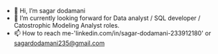 - 👋 Hi, I’m sagar dodamani 
- 🌱 I’m currently looking forward for Data analyst / SQL developer / Catostrophic Modeling Analyst roles.
- 📫 How to reach me-'linkedin.com/in/sagar-dodamani-233912180' or sagardodamani235@gmail.com

<!---
Dodamanisagar/Dodamanisagar is a ✨ special ✨ repository because its `README.md` (this file) appears on your GitHub profile.
You can click the Preview link to take a look at your changes.
--->
